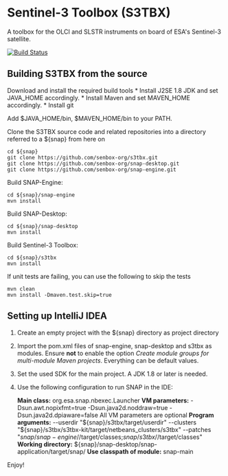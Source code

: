 Sentinel-3 Toolbox (S3TBX)
==========================

A toolbox for the OLCI and SLSTR instruments on board of ESA's Sentinel-3 satellite.

[![Build Status](https://travis-ci.org/senbox-org/s3tbx.svg?branch=master)](https://travis-ci.org/senbox-org/s3tbx)

Building S3TBX from the source
------------------------------

Download and install the required build tools
	* Install J2SE 1.8 JDK and set JAVA_HOME accordingly. 
	* Install Maven and set MAVEN_HOME accordingly. 
	* Install git

Add $JAVA_HOME/bin, $MAVEN_HOME/bin to your PATH.

Clone the S3TBX source code and related repositories into a directory referred to a ${snap} from here on

    cd ${snap}
    git clone https://github.com/senbox-org/s3tbx.git
    git clone https://github.com/senbox-org/snap-desktop.git
    git clone https://github.com/senbox-org/snap-engine.git
    
Build SNAP-Engine:

    cd ${snap}/snap-engine
    mvn install

Build SNAP-Desktop:

    cd ${snap}/snap-desktop
    mvn install

Build Sentinel-3 Toolbox:

    cd ${snap}/s3tbx
    mvn install
   
If unit tests are failing, you can use the following to skip the tests
   
    mvn clean
    mvn install -Dmaven.test.skip=true
	
Setting up IntelliJ IDEA
------------------------

1. Create an empty project with the ${snap} directory as project directory

2. Import the pom.xml files of snap-engine, snap-desktop and s3tbx as modules. Ensure **not** to enable
the option *Create module groups for multi-module Maven projects*. Everything can be default values.

3. Set the used SDK for the main project. A JDK 1.8 or later is needed.

4. Use the following configuration to run SNAP in the IDE:

    **Main class:** org.esa.snap.nbexec.Launcher
    **VM parameters:** -Dsun.awt.nopixfmt=true -Dsun.java2d.noddraw=true -Dsun.java2d.dpiaware=false
    All VM parameters are optional
    **Program arguments:**
    --userdir
    "${snap}/s3tbx/target/userdir"
    --clusters
    "${snap}/s3tbx/s3tbx-kit/target/netbeans_clusters/s3tbx"
    --patches
    "${snap}/snap-engine/$/target/classes;${snap}/s3tbx/$/target/classes"
    **Working directory:** ${snap}/snap-desktop/snap-application/target/snap/
    **Use classpath of module:** snap-main

Enjoy!


